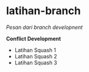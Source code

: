 # latihan-branch
_Pesan dari branch developnent_

**Conflict Development**

* Latihan Squash 1
* Latihan Squash 2
* Latihan Squash 3

